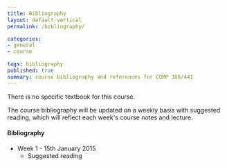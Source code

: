 ```yaml
---
title: Bibliography
layout: default-vertical
permalink: /bibliography/

categories:
- general
- course

tags: bibliography
published: true
summary: course bibliography and references for COMP 388/441
---
```


There is no specific textbook for this course.

The course bibliography will be updated on a weekly basis with suggested reading, which will reflect each week's course notes and lecture.

#### Bibliography

* Week 1 - 15th January 2015
	* Suggested reading


